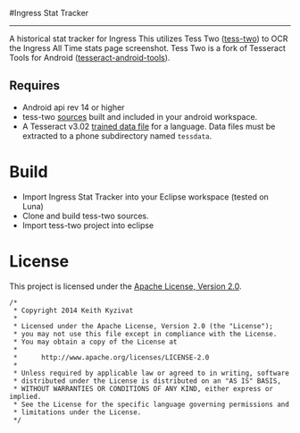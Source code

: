 #Ingress Stat Tracker
* * *

A historical stat tracker for Ingress
This utilizes Tess Two ([tess-two](https://github.com/rmtheis/tess-two)) to OCR the Ingress All Time stats page screenshot.
Tess Two is a fork of Tesseract Tools for Android ([tesseract-android-tools](http://code.google.com/p/tesseract-android-tools/)).

## Requires

* Android api rev 14 or higher
* tess-two [sources](https://github.com/rmtheis/tess-two) built and included in your android workspace.
* A Tesseract v3.02 [trained data file](https://code.google.com/p/tesseract-ocr/downloads/list) for a language. Data files must be extracted to a phone subdirectory named `tessdata`.

Build
=====
* Import Ingress Stat Tracker into your Eclipse workspace (tested on Luna)
* Clone and build tess-two sources.
* Import tess-two project into eclipse

License
=======

This project is licensed under the [Apache License, Version 2.0](http://www.apache.org/licenses/LICENSE-2.0.html).

    /*
     * Copyright 2014 Keith Kyzivat
     *
     * Licensed under the Apache License, Version 2.0 (the "License");
     * you may not use this file except in compliance with the License.
     * You may obtain a copy of the License at
     *
     *      http://www.apache.org/licenses/LICENSE-2.0
     *
     * Unless required by applicable law or agreed to in writing, software
     * distributed under the License is distributed on an "AS IS" BASIS,
     * WITHOUT WARRANTIES OR CONDITIONS OF ANY KIND, either express or implied.
     * See the License for the specific language governing permissions and
     * limitations under the License.
     */

